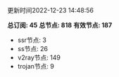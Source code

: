 更新时间2022-12-23 14:48:56

**总订阅: 45**
**总节点: 818**
**有效节点: 187**
- ssr节点: 3
- ss节点: 26
- v2ray节点: 149
- trojan节点: 9

